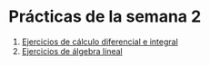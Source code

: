 # Prácticas de la semana 2

1. [Ejercicios de cálculo diferencial e integral](./practica_2_1.ipynb)
2. [Ejercicios de álgebra lineal](./practica_2_2.ipynb)
